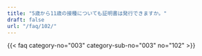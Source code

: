 ```yaml
---
title: "5歳から11歳の接種についても証明書は発行できますか。"
draft: false
url: "/faq/102/"
---
```


{{< faq category-no="003" category-sub-no="003" no="102" >}}
